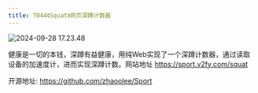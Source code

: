 ```yaml
---
title: T044《Squat》网页深蹲计数器
---
```


![2024-09-28 17.23.48](https://cdn.fangyuanxiaozhan.com/assets/17275155258252P1w221J.gif)

健康是一切的本钱，深蹲有益健康，用纯Web实现了一个深蹲计数器，通过读取设备的加速度计，进而实现深蹲计数。网站地址 https://sport.v2fy.com/squat

开源地址: https://github.com/zhaoolee/Sport